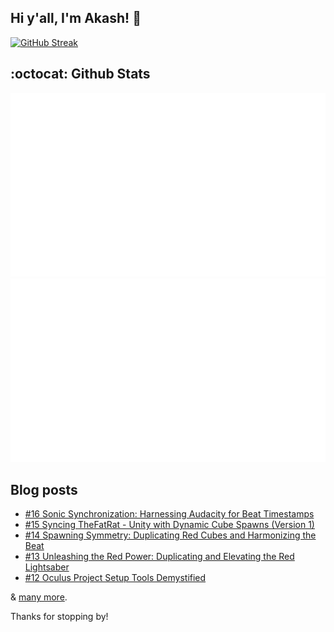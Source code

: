 ## Hi y'all, I'm Akash! 👋

[![GitHub Streak](https://streak-stats.demolab.com?user=Akash3121&theme=github-dark-blue&date_format=M%20j%5B%2C%20Y%5D)](https://git.io/streak-stats)


## :octocat: Github Stats 

![](https://github.com/Akash3121/github-stats/blob/master/generated/overview.svg)
![](https://github.com/Akash3121/github-stats/blob/master/generated/languages.svg)

## Blog posts
<!-- BLOG-POST-LIST:START -->
- [#16 Sonic Synchronization: Harnessing Audacity for Beat Timestamps](https://akashrj.hashnode.dev/16-sonic-synchronization-harnessing-audacity-for-beat-timestamps)
- [#15 Syncing TheFatRat - Unity with Dynamic Cube Spawns &lpar;Version 1&rpar;](https://akashrj.hashnode.dev/15-syncing-thefatrat-unity-with-dynamic-cube-spawns-version-1)
- [#14 Spawning Symmetry: Duplicating Red Cubes and Harmonizing the Beat](https://akashrj.hashnode.dev/14-spawning-symmetry-duplicating-red-cubes-and-harmonizing-the-beat)
- [#13 Unleashing the Red Power: Duplicating and Elevating the Red Lightsaber](https://akashrj.hashnode.dev/13-unleashing-the-red-power-duplicating-and-elevating-the-red-lightsaber)
- [#12 Oculus Project Setup Tools Demystified](https://akashrj.hashnode.dev/12-oculus-project-setup-tools-demystified)
<!-- BLOG-POST-LIST:END -->
& [many more](https://akashrj.hashnode.dev/).

Thanks for stopping by!